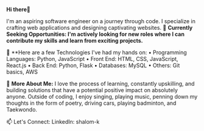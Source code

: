 **Hi there**👋

I'm an aspiring software engineer on a journey through code. I specialize in crafting web applications and designing captivating websites.
🔭 **Currently Seeking Opportunities: I'm actively looking for new roles where I can contribute my skills and learn from exciting projects.**

🎯 **Here are a few Technologies I've had my hands on:
• Programming Languages: Python, JavaScript
• Front End: HTML, CSS, JavaScript, React.js
• Back End: Python, Flask
• Databases: MySQL
• Others: Git basics, AWS

🎈 **More About Me:**
I love the process of learning, constantly upskilling, and building solutions that have a potential positive impact on absolutely anyone.
Outside of coding, I enjoy singing, playing music, penning down my thoughts in the form of poetry, driving cars, playing badminton, and Taekwondo.

📫 Let's Connect:
LinkedIn: shalom-k

